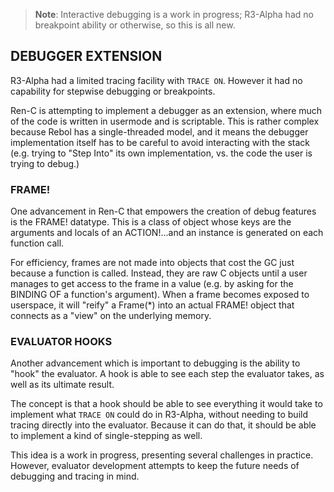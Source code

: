 > **Note**: Interactive debugging is a work in progress; R3-Alpha had no
> breakpoint ability or otherwise, so this is all new.

## DEBUGGER EXTENSION

R3-Alpha had a limited tracing facility with `TRACE ON`.  However it had no
capability for stepwise debugging or breakpoints.

Ren-C is attempting to implement a debugger as an extension, where much of
the code is written in usermode and is scriptable.  This is rather complex
because Rebol has a single-threaded model, and it means the debugger
implementation itself has to be careful to avoid interacting with the stack
(e.g. trying to "Step Into" its own implementation, vs. the code the user
is trying to debug.)

### FRAME!

One advancement in Ren-C that empowers the creation of debug features is the
FRAME! datatype.  This is a class of object whose keys are the arguments and
locals of an ACTION!...and an instance is generated on each function call.

For efficiency, frames are not made into objects that cost the GC just because
a function is called.  Instead, they are raw C objects until a user manages
to get access to the frame in a value (e.g. by asking for the BINDING OF a
function's argument).  When a frame becomes exposed to userspace, it will
"reify" a Frame(*) into an actual FRAME! object that connects as a "view" on
the underlying memory.

### EVALUATOR HOOKS

Another advancement which is important to debugging is the ability to "hook"
the evaluator.  A hook is able to see each step the evaluator takes, as well
as its ultimate result.

The concept is that a hook should be able to see everything it would take to
implement what `TRACE ON` could do in R3-Alpha, without needing to build
tracing directly into the evaluator.  Because it can do that, it should be
able to implement a kind of single-stepping as well.

This idea is a work in progress, presenting several challenges in practice.
However, evaluator development attempts to keep the future needs of debugging
and tracing in mind.
